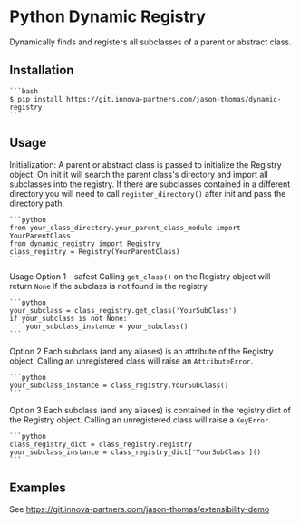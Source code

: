 # Python Dynamic Registry

Dynamically finds and registers all subclasses of a parent or abstract class. 



## Installation 

    ```bash
    $ pip install https://git.innova-partners.com/jason-thomas/dynamic-registry
    ```


## Usage

Initialization:
A parent or abstract class is passed to initialize the Registry object. On init it will search the 
parent class's directory and import all subclasses into the registry. If there are subclasses contained 
in a different directory you will need to call `register_directory()` after init and pass the directory path.

    ```python
    from your_class_directory.your_parent_class_module import YourParentClass
    from dynamic_registry import Registry
    class_registry = Registry(YourParentClass)
    ```


Usage Option 1 - safest
Calling `get_class()` on the Registry object will return `None` 
if the subclass is not found in the registry.

    ```python
    your_subclass = class_registry.get_class('YourSubClass')
    if your_subclass is not None:
        your_subclass_instance = your_subclass()
    ```


Option 2
Each subclass (and any aliases) is an attribute of the Registry object.
Calling an unregistered class will raise an `AttributeError`.

    ```python
    your_subclass_instance = class_registry.YourSubClass()
    ```


Option 3
Each subclass (and any aliases) is contained in the registry dict of the Registry object.
Calling an unregistered class will raise a `KeyError`.

    ```python
    class_registry_dict = class_registry.registry
    your_subclass_instance = class_registry_dict['YourSubClass']() 
    ```



## Examples 

See https://git.innova-partners.com/jason-thomas/extensibility-demo